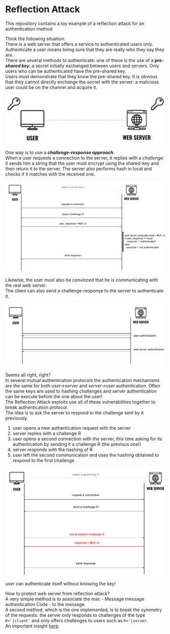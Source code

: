 # Reflection Attack
This repository contains a toy example of a reflection attack for an authentication method 

Think the following situation. <br>
There is a web server that offers a service to authenticated users only.<br>
Authenticate a user means being sure that they are really who they say they are. <br>
There are several methods to authenticate: one of these is the use of a **_pre-shared key_**, a secret initially exchanged between users and servers. Only users who can be authenticated have the pre-shared key. <br>
Users must demonstrate that they know the pre-shared key. It is obvious that they cannot directly exchange the secret with the server: a malicious user could be on the channel and acquire it. <br>

<div align=center>
 <img src="https://github.com/mariocuomo/reflection-attack/blob/main/images_readme/pre-shared-key.png">
</div>

One way is to use a **_challenge-response approach_**. <br>
When a user requests a connection to the server, it replies with a _challenge_: it sends him a string that the user must encrypt using the shared-key and then return it to the server. The server also performs hash in local and checks if it matches with the received one. <br>

<div align=center>
 <img src="https://github.com/mariocuomo/reflection-attack/blob/main/images_readme/challenge-response.png">
</div>

Likewise, the user must also be convinced that he is communicating with the real web server. <br>
The client can also send a challenge-response to the server to authenticate it. <br>

<div align=center>
 <img src="https://github.com/mariocuomo/reflection-attack/blob/main/images_readme/mutual-authentication.png">
</div>


Seems all right, right? <br>
In several mutual authentication protocols the authentication mechanisms are the same for both _user->server_ and _server->user_ authentication. Often the same keys are used to hashing challenges and server authentication can be execute before the one about the user! <br>
The Reflection Attack exploits use all of these vulnerabilities together to break authentication protocol. <br>
The idea is to ask the server to respond to the challenge sent by it previously. <br>

1. user opens a new authentication request with the server
2. server replies with a challenge R
3. user opens a second connection with the server, this time asking for its authentication by sending it a challenge R (the previous one!)
4. server responds with the hashing of R
5. user left the second communication and uses the hashing obtained to respond to the first challenge

<div align=center>
 <img src="https://github.com/mariocuomo/reflection-attack/blob/main/images_readme/reflection-attack.png">
</div>

user can authenticate itself without knowing the key! <br>


How to protect web server from reflection attack?<br>
A very simple method is to associate the mac - Message message authentication Code - to the message. <br>
A second method, which is the one implemented, is to break the symmetry of the requests: the server only responds to challenges of the type ```R+'|client'``` and only offers challenges to users such as ```R+'|server```. <br>
An important insight [here](https://cwe.mitre.org/data/definitions/301.html).

